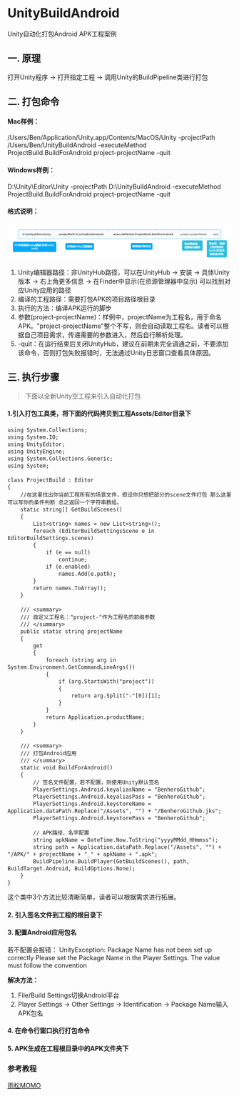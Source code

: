 # UnityBuildAndroid
Unity自动化打包Android APK工程案例

## 一. 原理
打开Unity程序 → 打开指定工程 → 调用Unity的BuildPipeline类进行打包

## 二. 打包命令
#### Mac样例：
/Users/Ben/Application/Unity.app/Contents/MacOS/Unity -projectPath /Users/Ben/UnityBuildAndroid -executeMethod ProjectBuild.BuildForAndroid project-projectName -quit

#### Windows样例：
D:\Unity\Editor\Unity -projectPath D:\UnityBuildAndroid -executeMethod ProjectBuild.BuildForAndroid
project-projectName -quit

#### 格式说明：

![命令格式](https://github.com/benhero/UnityBuildAndroid/blob/master/Unity%E6%89%93%E5%8C%85APK.png?raw=true)


1. Unity编辑器路径：非UnityHub路径，可以在UnityHub → 安装 → 具体Unity版本 → 右上角更多信息 → 在Finder中显示(在资源管理器中显示) 可以找到对应Unity应用的路径
2. 编译的工程路径：需要打包APK的项目路径根目录
3. 执行的方法：编译APK运行的脚步
4. 参数(project-projectName)：样例中，projectName为工程名，用于命名APK。"project-projectName"整个不写，则会自动读取工程名。读者可以根据自己项目需求，传递需要的参数进入，然后自行解析处理。
5. -quit：在运行结束后关闭UnityHub，建议在前期未完全调通之前，不要添加该命令，否则打包失败报错时，无法通过Unity日志窗口查看具体原因。


## 三. 执行步骤
> 下面以全新Unity空工程来引入自动化打包

#### 1.引入打包工具类，将下面的代码拷贝到工程Assets/Editor目录下
```
using System.Collections;
using System.IO;
using UnityEditor;
using UnityEngine;
using System.Collections.Generic;
using System;

class ProjectBuild : Editor
{
    //在这里找出你当前工程所有的场景文件，假设你只想把部分的scene文件打包 那么这里可以写你的条件判断 总之返回一个字符串数组。
    static string[] GetBuildScenes()
    {
        List<string> names = new List<string>();
        foreach (EditorBuildSettingsScene e in EditorBuildSettings.scenes)
        {
            if (e == null)
                continue;
            if (e.enabled)
                names.Add(e.path);
        }
        return names.ToArray();
    }

    /// <summary>
    /// 自定义工程名："project-"作为工程名的前缀参数
    /// </summary>
    public static string projectName
    {
        get
        {
            foreach (string arg in System.Environment.GetCommandLineArgs())
            {
                if (arg.StartsWith("project"))
                {
                    return arg.Split("-"[0])[1];
                }
            }
            return Application.productName;
        }
    }

    /// <summary>
    /// 打包Android应用
    /// </summary>
    static void BuildForAndroid()
    {
        // 签名文件配置，若不配置，则使用Unity默认签名
        PlayerSettings.Android.keyaliasName = "BenheroGithub";
        PlayerSettings.Android.keyaliasPass = "BenheroGithub";
        PlayerSettings.Android.keystoreName = Application.dataPath.Replace("/Assets", "") + "/BenheroGithub.jks";
        PlayerSettings.Android.keystorePass = "BenheroGithub";

        // APK路径、名字配置
        string apkName = DateTime.Now.ToString("yyyyMMdd_HHmmss");
        string path = Application.dataPath.Replace("/Assets", "") + "/APK/" + projectName + "_" + apkName + ".apk";
        BuildPipeline.BuildPlayer(GetBuildScenes(), path, BuildTarget.Android, BuildOptions.None);
    }
}
```

这个类中3个方法比较清晰简单，读者可以根据需求进行拓展。

#### 2. 引入签名文件到工程的根目录下
#### 3. 配置Android应用包名
若不配置会报错：
UnityException: Package Name has not been set up correctly
Please set the Package Name in the Player Settings. The value must follow the convention

**解决方法：**
1. File/Build Settings切换Android平台
2. Player Settings → Other Settings → Identification → Package Name输入APK包名


#### 4. 在命令行窗口执行打包命令

#### 5. APK生成在工程根目录中的APK文件夹下

### 参考教程
[雨松MOMO](http://www.xuanyusong.com/archives/2748)
